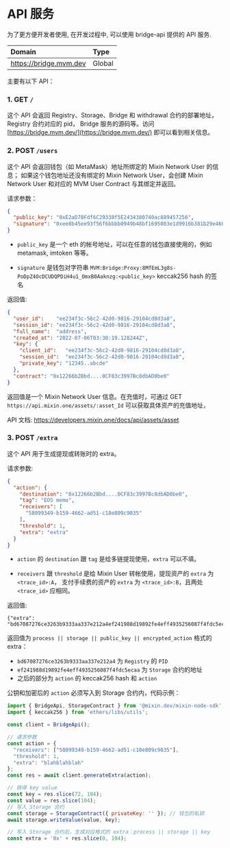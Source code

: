 # API 服务

为了更方便开发者使用, 在开发过程中, 可以使用 bridge-api 提供的 API 服务.

| Domain                     | Type   |
|:---------------------------| :----- |
| <https://bridge.mvm.dev> | Global |

主要有以下 API：

### 1. GET `/`

这个 API 会返回 Registry、Storage、Bridge 和 withdrawal 合约的部署地址，Registry 合约对应的 pid，
Bridge 服务的源码等。访问 [https://bridge.mvm.dev/](https://bridge.mvm.dev/) 即可以看到相关信息。


### 2. POST `/users`

这个 API 会返回钱包（如 MetaMask）地址所绑定的 Mixin Network User 的信息；
如果这个钱包地址还没有绑定的 Mixin Network User，会创建 Mixin Network User 和对应的 MVM User Contract 与其绑定并返回。

请求参数：

```json
{
  "public_key": "0xE2aD78Fdf6C29338f5E2434380740ac889457256",
  "signature": "0xee8b45ee93f56f6bbbb0949b48bf1695083e1d9916b381b29e460541e607f34519759c93ddb6de6fd1b04c4d3c6f598d3e2e977185cf467c087918e108ce49691c"
}
```

* `public_key` 是一个 eth 的帐号地址，可以在任意的钱包直接使用的，例如 metamask, imtoken 等等。

* `signature` 是钱包对字符串 `MVM:Bridge:Proxy:8MfEmL3g8s-PoDpZ4OcDCUDQPDiH4u1_OmxB0Aaknzg:<public_key>` keccak256 hash 的签名

返回值:

```json
{
  "user_id":    "ee234f3c-56c2-42d0-9816-29104cd8d3a8",
  "session_id": "ee234f3c-56c2-42d0-9816-29104cd8d3a8",
  "full_name":  "address",
  "created_at": "2022-07-06T03:30:19.128244Z",
  "key": {
    "client_id":   "ee234f3c-56c2-42d0-9816-29104cd8d3a8",
    "session_id":  "ee234f3c-56c2-42d0-9816-29104cd8d3a8",
    "private_key": "12345..abcde"
  },
  "contract": "0x12266b2Bbd....0CF83c3997Bc8dbAD0be0"
}
```

返回值是一个 Mixin Network User 信息。在充值时，可通过 GET `https://api.mixin.one/assets/:asset_Id` 可以获取具体资产的充值地址，

API 文档: <https://developers.mixin.one/docs/api/assets/asset>

### 3. POST `/extra`

这个 API 用于生成提现或转账时的 extra。

请求参数:

```JSON
{
  "action": {
    "destination": "0x12266b2Bbd....0CF83c3997Bc8dbAD0be0",
    "tag": "EOS memo",
    "receivers": [
      "58099349-b159-4662-ad51-c18e809c9035"
    ],
    "threshold": 1,
    "extra": "extra"
  }
}
```

* `action` 的 `destination` 跟 `tag` 是给多链提现使用，`extra` 可以不填。

* `receivers` 跟 `threshold` 是给 Mixin User 转帐使用，提现资产的 `extra` 为 `<trace_id>:A`，
支付手续费的资产的 `extra` 为 `<trace_id>:B`，且两处 `<trace_id>` 应相同。

返回值:

```
{"extra": "bd67087276ce3263b9333aa337e212a4ef241988d19892fe4eff4935256087f4fdc5ecaa49418e68591cc61481576f3b4f5ef7b52959ce50ab14e7c4f7c416eaeb670a42e6185dd2af0df71763bad5b1909db4f9aeb7a87eed8a06640fb94d35563a0d23feb1c682e3618b34c6889e0bf55786de958dcce4f53da1bbf89cc76f3e970d46085a57053a2b621c393dfd06bcd45ed143d4250d61be6e79cd50a41ed38d40c21b7ccf4623fc14e1ef62bcf12f76d7b4"}
```

返回值为 `process || storage || public_key || encrypted_action` 格式的 extra：
* `bd67087276ce3263b9333aa337e212a4` 为 `Registry` 的 `PID`
* `ef241988d19892fe4eff4935256087f4fdc5ecaa` 为 `Storage` 合约的地址
* 之后的部分为 `action` 的 keccak256 hash 和 `action`

公钥和加密后的 `action` 必须写入到 Storage 合约内，代码示例：

```javascript
import { BridgeApi, StorageContract } from '@mixin.dev/mixin-node-sdk';
import { keccak256 } from 'ethers/libs/utils';

const client = BridgeApi();

// 请求参数
const action = {
  "receivers": ["58099349-b159-4662-ad51-c18e809c9035"],
  "threshold": 1,
  "extra": "blahblahblah"
};
const res = await client.generateExtra(action);

// 获得 key value
const key = res.slice(72, 104);
const value = res.slice(104);
// 写入 Storage 合约
const storage = StorageContract({ privateKey: '' }); // 钱包的私钥
await storage.writeValue(value, key);

// 写入 Storage 合约后，生成对应格式的 extra：process || storage || key
const extra = '0x' + res.slice(0, 104);
```